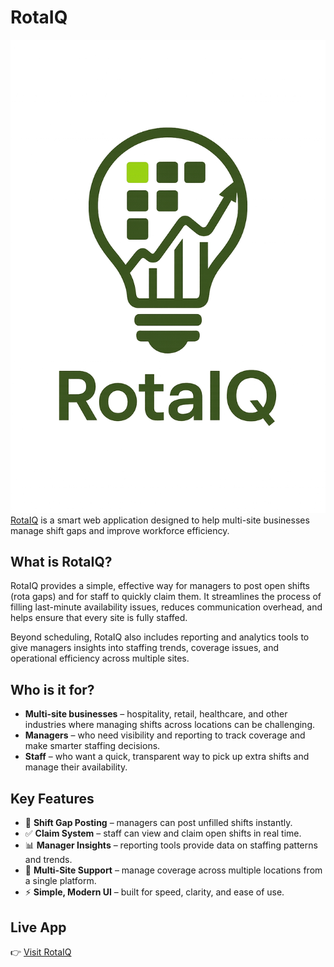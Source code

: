 # RotaIQ
![RotaIQ](frontend/web/rotaiq/src/assets/rotaiQ.png)
[RotaIQ](https://www.rotaiq.uk) is a smart web application designed to help multi-site businesses manage shift gaps and improve workforce efficiency.  

## What is RotaIQ?  
RotaIQ provides a simple, effective way for managers to post open shifts (rota gaps) and for staff to quickly claim them. It streamlines the process of filling last-minute availability issues, reduces communication overhead, and helps ensure that every site is fully staffed.  

Beyond scheduling, RotaIQ also includes reporting and analytics tools to give managers insights into staffing trends, coverage issues, and operational efficiency across multiple sites.  

## Who is it for?  
- **Multi-site businesses** – hospitality, retail, healthcare, and other industries where managing shifts across locations can be challenging.  
- **Managers** – who need visibility and reporting to track coverage and make smarter staffing decisions.  
- **Staff** – who want a quick, transparent way to pick up extra shifts and manage their availability.  

## Key Features  
- 📅 **Shift Gap Posting** – managers can post unfilled shifts instantly.  
- ✅ **Claim System** – staff can view and claim open shifts in real time.  
- 📊 **Manager Insights** – reporting tools provide data on staffing patterns and trends.  
- 🔄 **Multi-Site Support** – manage coverage across multiple locations from a single platform.  
- ⚡ **Simple, Modern UI** – built for speed, clarity, and ease of use.  

## Live App  
👉 [Visit RotaIQ](https://www.rotaiq.uk)  
